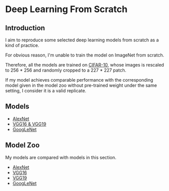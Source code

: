 # Deep Learning From Scratch
## Introduction
I aim to reproduce some selected deep learning models from scratch as a kind of practice.

For obvious reason, I'm unable to train the model on ImageNet from scratch.

Therefore, all the models are trained on [CIFAR-10](https://www.cs.toronto.edu/~kriz/cifar.html), whose images is rescaled to 256 * 256 and randomly cropped to a 227 * 227 patch.

If my model achieves comparable performance with the corresponding model given in the model zoo without pre-trained weight under the same setting, I consider it is a valid replicate.

## Models
* [AlexNet](https://papers.nips.cc/paper/4824-imagenet-classification-with-deep-convolutional-neural-networks)
* [VGG16 & VGG19](https://arxiv.org/abs/1409.1556)
* [GoogLeNet](https://arxiv.org/abs/1409.4842)

## Model Zoo
My models are compared with models in this section.
* [AlexNet](http://pytorch.org/docs/master/torchvision/models.html#torchvision.models.alexnet)
* [VGG16](http://pytorch.org/docs/master/torchvision/models.html#torchvision.models.vgg16)
* [VGG19](http://pytorch.org/docs/master/torchvision/models.html#torchvision.models.vgg19)
* [GoogLeNet](https://github.com/kuangliu/pytorch-cifar/blob/master/models/googlenet.py)
